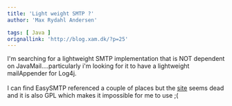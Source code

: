```yaml
---
title: 'Light weight SMTP ?'
author: 'Max Rydahl Andersen'

tags: [ Java ]
orignallink: 'http://blog.xam.dk/?p=25'
---
```

<div><p>I'm searching for a lightweight SMTP implementation that is NOT dependent on JavaMail....particularly i'm looking for it to have a lightweight mailAppender for Log4j.<br><br>
I can find EasySMTP referenced a couple of places but the <a href="http://www.bitfolge.de/easysmtp/">site</a> seems dead and it is also GPL which makes it impossible for me to use ;(</p></div>
